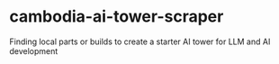 # cambodia-ai-tower-scraper
Finding local parts or builds to create a starter AI tower for LLM and AI development
